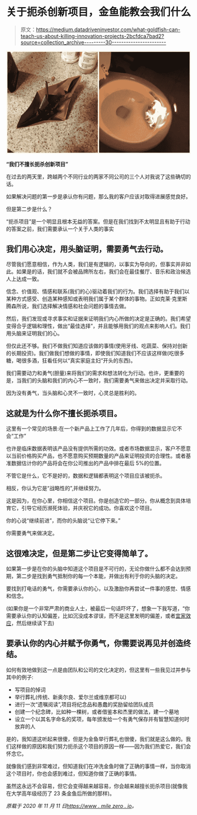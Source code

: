 # 关于扼杀创新项目，金鱼能教会我们什么

> 原文：<https://medium.datadriveninvestor.com/what-goldfish-can-teach-us-about-killing-innovation-projects-2bcfdca7bad2?source=collection_archive---------30----------------------->

![](img/2460d5d83f59e6500ac50ab70872e894.png)

**“我们不擅长扼杀创新项目”**

在过去的两天里，跨越两个不同行业的两家不同公司的三个人对我说了这些确切的话。

如果解决问题的第一步是承认你有问题，那么我的客户应该对取得进展感觉良好。

但是第二步是什么？

“扼杀项目”是一个明显且根本无益的答案。但是在我们找到不太明显且有助于行动的答案之前，我们需要承认一个关于人类的事实

## **我们用心决定，用头脑证明，需要勇气去行动。**

尽管我们愿意相信，作为人类，我们是有逻辑的，以事实为导向的，但事实并非如此。如果是的话，我们就不会被品牌所左右，我们会在最佳餐厅、音乐和政治候选人上达成一致。

信念、价值观、情感和联系(我们的心)驱动着我们的行为。我们选择有助于我们以某种方式感受、创造某种感知或表明我们属于某个群体的事物。正如克莱·克里斯腾森所说，我们选择解决情感和社会问题的事情去做。

然后，我们发现或寻求事实和证据来证明我们内心所做的决定是正确的。我们希望变得合乎逻辑和理性，做出“最佳选择”，并且能够用我们的观点来影响人们。我们用头脑来证明我们的心。

但仅此还不够。我们不做我们知道应该做的事情(使用牙线、吃蔬菜、保持对创新的长期投资)。我们做我们想做的事情，即使我们知道我们不应该这样做(吃很多糖，喝很多酒，狂看任何以“真实家庭主妇”开头的东西)。

我们需要动力和勇气(胆量)来将我们的需求和想法转化为行动。也许，更重要的是，当我们的头脑和我们的内心不一致时，我们需要勇气来做出决定并采取行动。

因为没有勇气，当头脑和心灵不一致时，心灵总是胜利的。

## **这就是为什么你不擅长扼杀项目。**

这里有一个常见的场景:在一个新产品上工作了几年后，你得到的数据显示它不会“工作”

也许是临床数据表明该产品没有提供所需的功效。或者市场数据显示，客户不愿意以当前价格购买产品，也不愿意购买预期数量的产品来证明投资的合理性。或者基准数据估计你的产品将会在你公司推出的产品中排在最后 5%的位置。

不管它是什么，它不是好的，数据和逻辑都表明这个项目应该被扼杀。

相反，你认为它是“战略性的”,并继续努力。

这是因为，在你心里，你相信这个项目。你是创造它的一部分。你从概念到具体培育它，引导它经历濒死体验，并庆祝它的成功。你喜欢这个项目。

你的心说“继续前进”，而你的头脑说“让它停下来。”

你需要勇气来做决定。

## 这很难决定，但是第二步让它变得简单了。

如果第一步是在你的头脑中知道这个项目是不可行的，无论你做什么都不会达到预期，第二步是找到勇气抵制你的每一个本能，并做出有利于你的头脑的决定。

要找到打电话的勇气，你需要承认你的心，以及激励你再尝试一件事的感觉、情感和信念。

(如果你是一个非常严肃的商业人士，被最后一句话吓坏了，想象一下我写道，“你需要承认你的认知偏差，比如沉没成本谬误，而不是这里发明的偏差，或者[宜家效应](https://www.milezero.io/2020/10/26/ikea-effect-is-creating-zombies-fight-them/)，然后继续读下去)

## **要承认你的内心并赋予你勇气，你需要说再见并创造终结。**

如何有效地做到这一点是由团队和公司的文化决定的，但这里有一些我见过并参与其中的例子:

*   写项目的悼词
*   举行葬礼(传统、新奥尔良、爱尔兰或维京都可以)
*   进行一次“遗嘱阅读”,项目将纪念品和愚蠢的奖励留给团队成员
*   创建一个纪念碑，比如种一棵树，或者借鉴本和杰里的做法，建一个墓地
*   设立一个以其名字命名的奖项，每年颁发给一个有勇气保存并有智慧知道何时放弃的人

是的，我知道这听起来很傻，但是为金鱼举行葬礼也很傻，我们就是这么做的。我们这样做的原因和我们努力扼杀这个项目的原因一样——因为我们热爱它，我们会怀念它。

就像我们感到非常难过，但知道我们在冲洗金鱼时做了正确的事情一样，当你取消这个项目时，你也会感到难过，但知道你做了正确的事情。

虽然这永远不会容易，但它会变得越来越容易，你会越来越擅长扼杀项目(就像我在大学高年级经历了 23 条金鱼后所做的那样)。

*原载于 2020 年 11 月 11 日*[*https://www . mile zero . io*](https://www.milezero.io/2020/11/11/what-goldfish-can-teach-us-about-killing-innovation-projects/)*。*